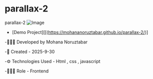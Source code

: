 # parallax-2
parallax-2
![Image](https://github.com/user-attachments/assets/f07f488b-3b7d-4ee5-be55-21209b977d21)
- [Demo Project][[(https://mohananoruztabar.github.io/parallax-2/)]

-🙋🏽‍♀️ Developed by Mohana Noruztabar

-📅 Created - 2025-9-30

-⚙ Technologies Used - Html , css , javascript

-👩🏽‍💻 Role - Frontend
